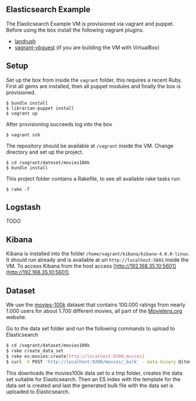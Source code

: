Elasticsearch Example
---------------------

The Elasticsearch Example VM is provisioned via vagrant and puppet.
Before using the box install the following vagrant plugins.

* [landrush](https://github.com/phinze/landrush)
* [vagrant-vbguest](https://github.com/dotless-de/vagrant-vbguest) (if you are building the VM with VirtualBox)


## Setup

Set up the box from inside the `vagrant` folder, this requires a recent Ruby. First all gems are installed, then all puppet modules and finally the box is provisioned.

```
$ bundle install
$ librarian-puppet install
$ vagrant up
```

After provisioning succeeds log into the box

```
$ vagrant ssh
```

The repository should be available at `/vagrant` inside the VM. Change directory and set up the project.

```
$ cd /vagrant/dateset/movies100k
$ bundle install
```

This project folder contains a Rakefile, to see all available rake tasks run:

```
$ rake -T
```


## Logstash

TODO


## Kibana

Kibana is installed into the folder `/home/vagrant/kibana/kibana-4.0.0-linux`.
It should run already and is available at url `http://localhost:5601` inside the VM. To
access Kibana from the host access [http://192.168.35.10:5601](http://192.168.35.10:5601).


## Dataset

We use the [movies-100k](http://grouplens.org/datasets/movielens/) dataset that contains 100.000 ratings from nearly 1.000 users for about 1.700 different movies, all part of the [Movielens.org](http://movielens.org) website.

Go to the data set folder and run the following commands to upload to Elasticsearch

```bash
$ cd /vagrant/dataset/movies100k
$ rake create_data_set
$ rake es:movies:create[http://localhost:9200,movies]
$ curl -X POST 'http://localhost:9200/movies/_bulk' --data-binary @item_seed.json > /dev/null
```

This downloads the movies100k data set to a tmp folder, creates the data set suitable for Elasticsearch. Then an ES index with the template for the data set is created and last the generated bulk file with the data set is uploaded to Elasticsearch.